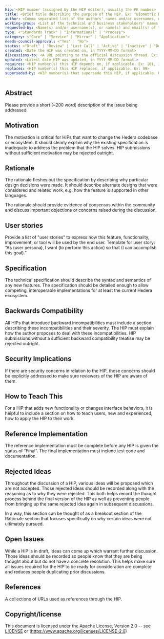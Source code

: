 ```yaml
---
hip: <HIP number (assigned by the HIP editor), usually the PR number>
title: <Brief title describing the purpose of the HIP. Ex: "Biometric Binding Codes">
author: <Comma separated list of the authors' names and/or usernames, or names and emails. Ex: John Doe <@johnDoeGithub1778>, Jane Smith <jane@email.com>>
working-group: <List of the technical and business stakeholders' names and/or usernames, or names and emails. Ex: John Doe <@johnDoeGithub1778>, Jane Smith <jane@email.com>>
requested-by: <Name(s) and/or username(s), or name(s) and email(s) of the individual(s) or project(s) requesting the HIP. Ex: Acme Corp <request@acmecorp.com>>
type: <"Standards Track" | "Informational" | "Process">
category: <"Core" | "Service" | "Mirror" | "Application">
needs-council-approval: <"Yes" | "No">
status: <"Draft" | "Review" | "Last Call" | "Active" | "Inactive" | "Deferred" | "Rejected" | "Withdrawn" | "Accepted" | "Final" | "Replaced">
created: <Date the HIP was created on, in YYYY-MM-DD format>
discussions-to: <A URL pointing to the official discussion thread. Ex: https://github.com/hashgraph/hedera-improvement-proposal/discussions/xxx.>
updated: <Latest date HIP was updated, in YYYY-MM-DD format.>
requires: <HIP number(s) this HIP depends on, if applicable. Ex: 101, 102>
replaces: <HIP number(s) this HIP replaces, if applicable. Ex: 99>
superseded-by: <HIP number(s) that supersede this HIP, if applicable. Ex: 104>
---
```


## Abstract

Please provide a short (~200 word) description of the issue being addressed.

## Motivation

The motivation is critical for HIPs that want to change the Hedera codebase or ecosystem. It should clearly explain why the existing specification is inadequate to address the problem that the HIP solves. HIP submissions without sufficient motivation may be rejected outright.

## Rationale

The rationale fleshes out the specification by describing why particular design decisions were made. It should describe alternate designs that were considered and related work, e.g. how the feature is supported in other languages.

The rationale should provide evidence of consensus within the community and discuss important objections or concerns raised during the discussion.

## User stories

Provide a list of "user stories" to express how this feature, functionality, improvement, or tool will be used by the end user. Template for user story: “As (user persona), I want (to perform this action) so that (I can accomplish this goal).”

## Specification

The technical specification should describe the syntax and semantics of any new features. The specification should be detailed enough to allow competing, interoperable implementations for at least the current Hedera ecosystem.

## Backwards Compatibility

All HIPs that introduce backward incompatibilities must include a section describing these incompatibilities and their severity. The HIP must explain how the author proposes to deal with these incompatibilities. HIP submissions without a sufficient backward compatibility treatise may be rejected outright.

## Security Implications

If there are security concerns in relation to the HIP, those concerns should be explicitly addressed to make sure reviewers of the HIP are aware of them.

## How to Teach This

For a HIP that adds new functionality or changes interface behaviors, it is helpful to include a section on how to teach users, new and experienced, how to apply the HIP to their work.

## Reference Implementation

The reference implementation must be complete before any HIP is given the status of “Final”. The final implementation must include test code and documentation.

## Rejected Ideas

Throughout the discussion of a HIP, various ideas will be proposed which are not accepted. Those rejected ideas should be recorded along with the reasoning as to why they were rejected. This both helps record the thought process behind the final version of the HIP as well as preventing people from bringing up the same rejected idea again in subsequent discussions.

In a way, this section can be thought of as a breakout section of the Rationale section that focuses specifically on why certain ideas were not ultimately pursued.

## Open Issues

While a HIP is in draft, ideas can come up which warrant further discussion. Those ideas should be recorded so people know that they are being thought about but do not have a concrete resolution. This helps make sure all issues required for the HIP to be ready for consideration are complete and reduces people duplicating prior discussions.

## References

A collections of URLs used as references through the HIP.

## Copyright/license

This document is licensed under the Apache License, Version 2.0 -- see [LICENSE](../LICENSE) or (https://www.apache.org/licenses/LICENSE-2.0)
